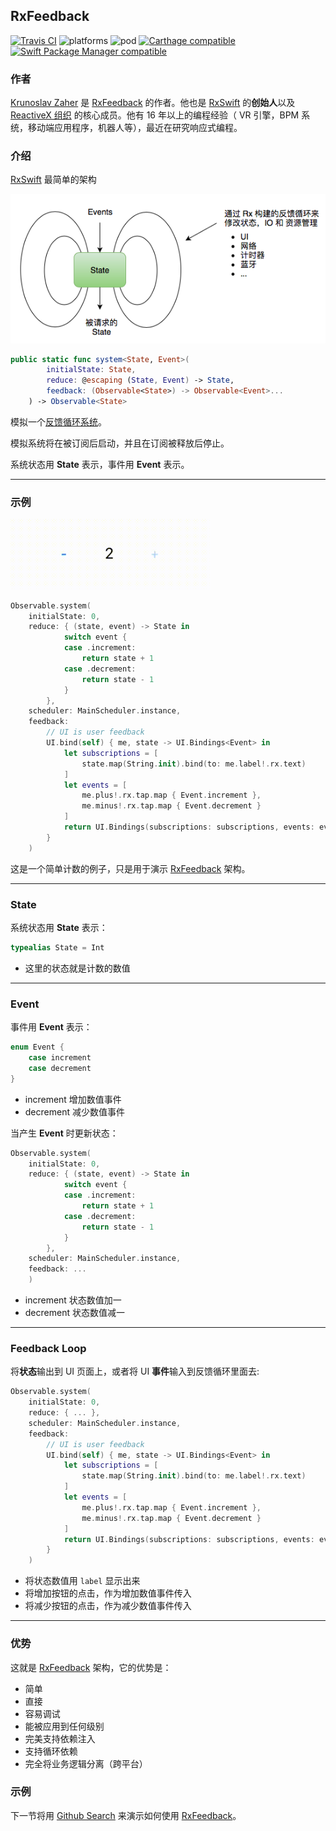 ## RxFeedback

[![Travis CI](https://travis-ci.org/kzaher/RxFeedback.svg?branch=master)](https://travis-ci.org/kzaher/RxFeedback) ![platforms](https://img.shields.io/badge/platforms-iOS%20%7C%20macOS%20%7C%20tvOS%20%7C%20watchOS%20-333333.svg) ![pod](https://img.shields.io/cocoapods/v/RxFeedback.svg) [![Carthage compatible](https://img.shields.io/badge/Carthage-compatible-4BC51D.svg?style=flat)](https://github.com/Carthage/Carthage) [![Swift Package Manager compatible](https://img.shields.io/badge/Swift%20Package%20Manager-compatible-brightgreen.svg)](https://github.com/apple/swift-package-manager)

### 作者

[Krunoslav Zaher](https://github.com/kzaher) 是 [RxFeedback] 的作者。他也是 [RxSwift](https://github.com/ReactiveX/RxSwift) 的**创始人**以及 [ReactiveX 组织](https://github.com/ReactiveX) 的核心成员。他有 16 年以上的编程经验（ VR 引擎，BPM 系统，移动端应用程序，机器人等），最近在研究响应式编程。

### 介绍

[RxSwift](https://github.com/ReactiveX/RxSwift) 最简单的架构

![](/assets/Architecture/RxFeedback/RxFeedback.png)

```swift
public static func system<State, Event>(
        initialState: State,
        reduce: @escaping (State, Event) -> State,
        feedback: (Observable<State>) -> Observable<Event>...
    ) -> Observable<State>
```

模拟一个[反馈循环系统](https://zh.wikipedia.org/wiki/控制理论)。

模拟系统将在被订阅后启动，并且在订阅被释放后停止。

系统状态用 **State** 表示，事件用 **Event** 表示。

---

### 示例

<img src="/assets/Architecture/RxFeedback/Counter.gif" width="320px" />

```swift
Observable.system(
    initialState: 0,
    reduce: { (state, event) -> State in
            switch event {
            case .increment:
                return state + 1
            case .decrement:
                return state - 1
            }
        },
    scheduler: MainScheduler.instance,
    feedback:
        // UI is user feedback
        UI.bind(self) { me, state -> UI.Bindings<Event> in
            let subscriptions = [
                state.map(String.init).bind(to: me.label!.rx.text)
            ]
            let events = [
                me.plus!.rx.tap.map { Event.increment },
                me.minus!.rx.tap.map { Event.decrement }
            ]
            return UI.Bindings(subscriptions: subscriptions, events: events)
        }
    )
```

这是一个简单计数的例子，只是用于演示 [RxFeedback] 架构。

---

### State

系统状态用 **State** 表示：

```swift
typealias State = Int
```

* 这里的状态就是计数的数值

---

### Event

事件用 **Event** 表示：

```swift
enum Event {
    case increment
    case decrement
}
```

* increment 增加数值事件
* decrement 减少数值事件

当产生 **Event** 时更新状态：

```swift
Observable.system(
    initialState: 0,
    reduce: { (state, event) -> State in
            switch event {
            case .increment:
                return state + 1
            case .decrement:
                return state - 1
            }
        },
    scheduler: MainScheduler.instance,
    feedback: ...
    )
```

* increment 状态数值加一
* decrement 状态数值减一

---

### Feedback Loop

将**状态**输出到 UI 页面上，或者将 UI **事件**输入到反馈循环里面去:

```swift
Observable.system(
    initialState: 0,
    reduce: { ... },
    scheduler: MainScheduler.instance,
    feedback:
        // UI is user feedback
        UI.bind(self) { me, state -> UI.Bindings<Event> in
            let subscriptions = [
                state.map(String.init).bind(to: me.label!.rx.text)
            ]
            let events = [
                me.plus!.rx.tap.map { Event.increment },
                me.minus!.rx.tap.map { Event.decrement }
            ]
            return UI.Bindings(subscriptions: subscriptions, events: events)
        }
    )
```

* 将状态数值用 `label` 显示出来
* 将增加按钮的点击，作为增加数值事件传入
* 将减少按钮的点击，作为减少数值事件传入

---

### 优势

这就是 [RxFeedback](https://github.com/kzaher/RxFeedback) 架构，它的优势是：

* 简单
* 直接
* 容易调试
* 能被应用到任何级别
* 完美支持依赖注入
* 支持循环依赖
* 完全将业务逻辑分离（跨平台）

### 示例

下一节将用 [Github Search] 来演示如何使用 [RxFeedback]。

[RxFeedback]:https://github.com/kzaher/RxFeedback
[Github Search]:rxfeedback/github_search.md
